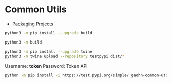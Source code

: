 # Common Utils

- [Packaging Projects](https://packaging.python.org/en/latest/tutorials/packaging-projects/)

```bash
python3 -m pip install --upgrade build

python3 -m build

python3 -m pip install --upgrade twine
python3 -m twine upload --repository testpypi dist/*
```

Username: __token__
Password: Token API

```bash
python -m pip install -i https://test.pypi.org/simple/ gaohn-common-utils==0.0.5
```
